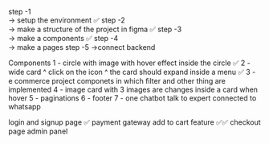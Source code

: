 <!-- steps to achieve the project -->

step -1   
-> setup the environment ✅
step -2  
-> make a structure of the project in figma ✅
step -3  
-> make a components ✅
step -4  
-> make a pages 
step -5
->connect backend 



Components 
1 - circle with image with hover effect inside the circle ✅
2 - wide card ^ click on the icon ^ the card should expand inside a menu ✅
3 - e commerce project componets in which filter and other thing are implemented 
4 -  image card with 3 images are changes inside a card when hover 
5 - paginations 
6 - footer 
7 - one chatbot talk to expert connected to whatsapp



<!-- authentication  and pages -->

login and signup page  ✅
payment gateway 
add to cart feature ✅✅
checkout page 
admin panel
